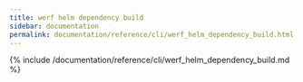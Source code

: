```yaml
---
title: werf helm dependency build
sidebar: documentation
permalink: documentation/reference/cli/werf_helm_dependency_build.html
---
```


{% include /documentation/reference/cli/werf_helm_dependency_build.md %}
